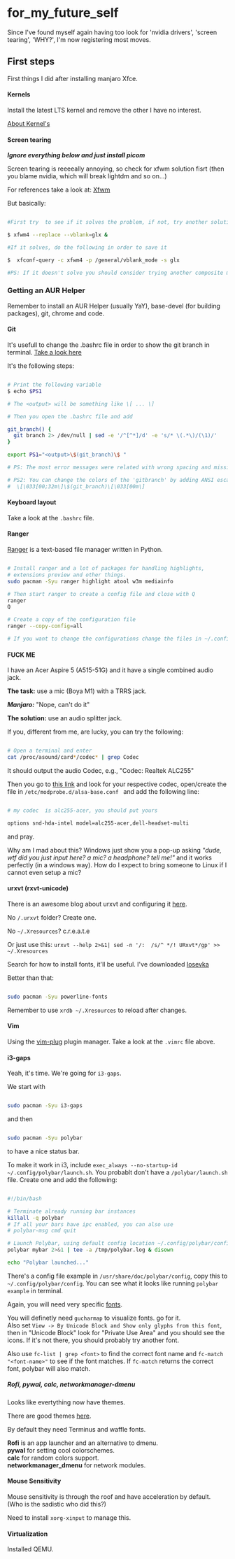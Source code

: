 # for_my_future_self
Since I've found myself again having too look for 'nvidia drivers', 'screen tearing', 'WHY?', I'm now registering most moves.


## First steps

First things I did after installing manjaro Xfce.


#### Kernels

Install the latest LTS kernel and remove the other I have no interest.

[About Kernel's](wiki.manjaro.org/index.php/Manjaro_Kernels)

#### Screen tearing


***Ignore everything below and just install picom***

Screen tearing is reeeeally annoying, so check for xfwm solution  fisrt (then you blame nvidia, which will break lightdm and so on...)

For references take a look at:
[Xfwm](wiki.archlinux.org/title/Xfwm)

But basically:

```bash

#First try  to see if it solves the problem, if not, try another solution (good luck!)

$ xfwm4 --replace --vblank=glx &

#If it solves, do the following in order to save it

$  xfconf-query -c xfwm4 -p /general/vblank_mode -s glx

#PS: If it doesn't solve you should consider trying another composite manager

```

### Getting an AUR Helper

Remember to install an AUR Helper  (usually YaY), base-devel (for building packages), git, chrome and code.

#### Git


It's usefull to change the .bashrc file in order to show the git branch in terminal.  [Take a look here](https://www.shellhacks.com/show-git-branch-terminal-command-prompt/https://www.shellhacks.com/show-git-branch-terminal-command-prompt/)

It's the following steps:

```bash

# Print the following variable
$ echo $PS1

# The <output> will be something like \[ ... \]

# Then you open the .bashrc file and add

git_branch() {
  git branch 2> /dev/null | sed -e '/^[^*]/d' -e 's/* \(.*\)/(\1)/'
}  

export PS1="<output>\$(git_branch)\$ "

# PS: The most error messages were related with wrong spacing and missing parenthesis

# PS2: You can change the colors of the 'gitbranch' by adding ANSI escape codes like
#  \[\033[00;32m\]\$(git_branch)\[\033[00m\]


```

#### Keyboard layout

Take a look at the `.bashrc` file.


#### Ranger

[Ranger](https://wiki.archlinux.org/title/ranger) is a text-based file manager written in Python.

```bash

# Install ranger and a lot of packages for handling highlights,
# extensions preview and other things.
sudo pacman -Syu ranger highlight atool w3m mediainfo

# Then start ranger to create a config file and close with Q
ranger
Q

# Create a copy of the configuration file
ranger --copy-config=all

# If you want to change the configurations change the files in ~/.config/ranger 

```


#### FUCK ME
I have an Acer Aspire 5 (A515-51G) and it have a single combined audio jack.

**The task:** use a mic (Boya M1) with a TRRS jack.

***Manjaro:*** "Nope, can't do it"

**The solution:** use an audio splitter jack. 

If you, different from me, are lucky, you can try the following:

```bash

# Open a terminal and enter
cat /proc/asound/card*/codec* | grep Codec

```

 
It should output the audio Codec, e.g., "Codec: Realtek ALC255"

Then you go  to [this link](https://www.kernel.org/doc/html/latest/sound/hd-audio/models.html) and look for your respective codec, open/create the file in `/etc/modprobe.d/alsa-base.conf ` and add the following line:

```bash

# my codec  is alc255-acer, you should put yours

options snd-hda-intel model=alc255-acer,dell-headset-multi


```

and pray.

Why am I mad about this? Windows just show you a pop-up asking *"dude, wtf did you just input here? a mic? a headphone? tell me!"* and it works perfectly (in a windows way). How do I expect to bring someone to Linux if I cannot even setup a mic? 

#### urxvt (rxvt-unicode)

There is an awesome blog about urxvt and configuring it [here](https://addy-dclxvi.github.io/post/configuring-urxvt/).

No `/.urxvt` folder? Create one.

No `~/.Xresources`? c.r.e.a.t.e

Or just use this: `urxvt --help 2>&1| sed -n '/:  /s/^ */! URxvt*/gp' >> ~/.Xresources `

Search for how to install fonts, it'll be useful. I've downloaded [Iosevka](https://typeof.net/Iosevka/)

Better than that:

```bash

sudo pacman -Syu powerline-fonts

```

Remember to use `xrdb ~/.Xresources` to reload after changes.


#### Vim

Using the [vim-plug](https://github.com/junegunn/vim-plug) plugin manager. Take a look at the `.vimrc` file above.


#### i3-gaps

Yeah, it's time. We're going for `i3-gaps`.

We start with

```bash

sudo pacman -Syu i3-gaps

```

and then

```bash

sudo pacman -Syu polybar

```

to have a nice status bar.


To make it work in i3, include `exec_always --no-startup-id ~/.config/polybar/launch.sh`. You probablt don't have a `/polybar/launch.sh` file. Create one and add the following:

```bash

#!/bin/bash

# Terminate already running bar instances
killall -q polybar
# If all your bars have ipc enabled, you can also use 
# polybar-msg cmd quit

# Launch Polybar, using default config location ~/.config/polybar/config
polybar mybar 2>&1 | tee -a /tmp/polybar.log & disown

echo "Polybar launched..."

```

There's a config file example in `/usr/share/doc/polybar/config`, copy this to `~/.config/polybar/config`. You can see what it looks like running `polybar example` in terminal.

Again, you will need very specific [fonts](https://github.com/polybar/polybar/wiki/Fonts).

You will definetly need `gucharmap` to visualize fonts. go for it.<br />
Also set `View -> By Unicode Block and Show only glyphs from this font`, then in "Unicode Block" look for "Private Use Area" and you should see the icons. If it's not there, you should probably try another font.

Also use `fc-list | grep <font>` to find the correct font name and `fc-match "<font-name>"` to see if the font matches. If `fc-match` returns the correct font, polybar will also match.

##### Rofi, pywal, calc, networkmanager-dmenu

Looks like evertything now have themes.

There are good themes [here](https://github.com/adi1090x/polybar-themes).

By default they need Terminus and waffle fonts.



**Rofi** is an app launcher and an alternative to dmenu. <br />
**pywal** for setting cool colorschemes. <br />
**calc** for random colors support. <br />
**networkmanager_dmenu** for network modules. 

#### Mouse Sensitivity

Mouse sensitivity is through the roof and have acceleration by default. (Who is the sadistic who did this?)

Need to install `xorg-xinput` to manage this.


#### Virtualization
Installed QEMU.

